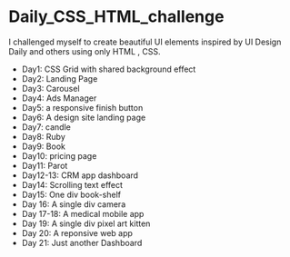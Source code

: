 # Daily_CSS_HTML_challenge

I challenged myself to create beautiful UI elements inspired by UI Design Daily and others using only HTML , CSS.

- Day1: CSS Grid with shared background effect
- Day2: Landing Page
- Day3: Carousel
- Day4: Ads Manager
- Day5: a responsive finish button
- Day6: A design site landing page
- Day7: candle
- Day8: Ruby
- Day9: Book
- Day10: pricing page
- Day11: Parot
- Day12-13: CRM app dashboard
- Day14: Scrolling text effect
- Day15: One div book-shelf
- Day 16: A single div camera
- Day 17-18: A medical mobile app
- Day 19: A single div pixel art kitten
- Day 20: A reponsive web app
- Day 21: Just another Dashboard
